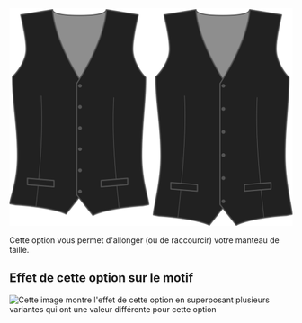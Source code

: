 ![Supplément de longueur](lengthbonus.svg)

Cette option vous permet d'allonger (ou de raccourcir) votre manteau de taille.

## Effet de cette option sur le motif

![Cette image montre l'effet de cette option en superposant plusieurs variantes qui ont une valeur différente pour cette option](wahid\_lengthbonus\_sample.svg "Effet de cette option sur le motif")
